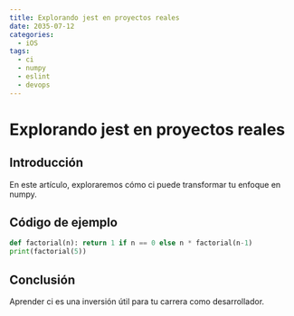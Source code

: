 ```yaml
---
title: Explorando jest en proyectos reales
date: 2035-07-12
categories:
  - iOS
tags:
  - ci
  - numpy
  - eslint
  - devops
---
```


# Explorando jest en proyectos reales

## Introducción

En este artículo, exploraremos cómo ci puede transformar tu enfoque en numpy.

## Código de ejemplo

```python
def factorial(n): return 1 if n == 0 else n * factorial(n-1)
print(factorial(5))
```

## Conclusión

Aprender ci es una inversión útil para tu carrera como desarrollador.